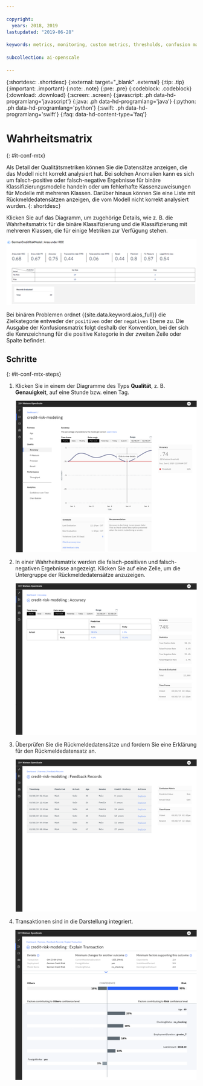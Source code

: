 ```yaml
---

copyright:
  years: 2018, 2019
lastupdated: "2019-06-28"

keywords: metrics, monitoring, custom metrics, thresholds, confusion matrix

subcollection: ai-openscale

---
```


{:shortdesc: .shortdesc}
{:external: target="_blank" .external}
{:tip: .tip}
{:important: .important}
{:note: .note}
{:pre: .pre}
{:codeblock: .codeblock}
{:download: .download}
{:screen: .screen}
{:javascript: .ph data-hd-programlang='javascript'}
{:java: .ph data-hd-programlang='java'}
{:python: .ph data-hd-programlang='python'}
{:swift: .ph data-hd-programlang='swift'}
{:faq: data-hd-content-type='faq'}

# Wahrheitsmatrix
{: #it-conf-mtx}

Als Detail der Qualitätsmetriken können Sie die Datensätze anzeigen, die das Modell nicht korrekt analysiert hat. Bei solchen Anomalien kann es sich um falsch-positive oder falsch-negative Ergebnisse für binäre Klassifizierungsmodelle handeln oder um fehlerhafte Kassenzuweisungen für Modelle mit mehreren Klassen. Darüber hinaus können Sie eine Liste mit Rückmeldedatensätzen anzeigen, die vom Modell nicht korrekt analysiert wurden.
{: shortdesc}

Klicken Sie auf das Diagramm, um zugehörige Details, wie z. B. die Wahrheitsmatrix für die binäre Klassifizierung und die Klassifizierung mit mehreren Klassen, die für einige Metriken zur Verfügung stehen.

![Detailtabelle für Qualitätsmetriken](images/quality_metrics_002.png)

Bei binären Problemen ordnet {{site.data.keyword.aios_full}} die Zielkategorie entweder der `positiven` oder der `negativen` Ebene zu. Die Ausgabe der Konfusionsmatrix folgt deshalb der Konvention, bei der sich die Kennzeichnung für die positive Kategorie in der zweiten Zeile oder Spalte befindet.


## Schritte
{: #it-conf-mtx-steps}

1. Klicken Sie in einem der Diagramme des Typs **Qualität**, z. B. **Genauigkeit**, auf eine Stunde bzw. einen Tag.
    
    ![Liste der verzerrten Transaktionen](images/Confusion_Matrix_040819.004.png)

1. In einer Wahrheitsmatrix werden die falsch-positiven und falsch-negativen Ergebnisse angezeigt. Klicken Sie auf eine Zelle, um die Untergruppe der Rückmeldedatensätze anzuzeigen.

    ![Liste der verzerrten Transaktionen](images/Confusion_Matrix_040819.005.png)

1. Überprüfen Sie die Rückmeldedatensätze und fordern Sie eine Erklärung für den Rückmeldedatensatz an.

    ![Liste der verzerrten Transaktionen](images/Confusion_Matrix_040819.006.png)

1. Transaktionen sind in die Darstellung integriert.

    ![Liste der verzerrten Transaktionen](images/Confusion_Matrix_040819.007.png)

